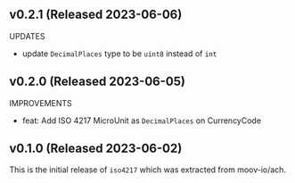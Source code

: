 ## v0.2.1 (Released 2023-06-06)

UPDATES

- update `DecimalPlaces` type to be `uint8` instead of `int`

## v0.2.0 (Released 2023-06-05)

IMPROVEMENTS

- feat: Add ISO 4217 MicroUnit as `DecimalPlaces` on CurrencyCode

## v0.1.0 (Released 2023-06-02)

This is the initial release of `iso4217` which was extracted from moov-io/ach.
